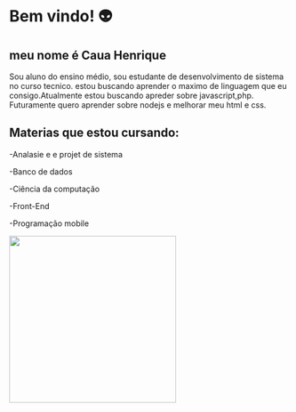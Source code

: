 # Bem vindo! 👽
## meu nome é Caua Henrique 
Sou aluno do ensino médio, sou estudante de desenvolvimento de sistema no curso tecnico.
estou buscando aprender o maximo de linguagem que eu consigo.Atualmente estou buscando apreder sobre javascript,php. Futuramente quero aprender sobre nodejs e melhorar meu html e css.
## Materias que estou cursando:
-Analasie e e projet de sistema

-Banco de dados

-Ciência da computação

-Front-End 

-Programação mobile


<img heigth="50px" src="https://github.com/henriquechd1234/henriquechd1234/assets/159437428/445feb5f-d6ec-4d16-869c-5bed536a425d" width="300px">
